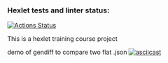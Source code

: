 ### Hexlet tests and linter status:
[![Actions Status](https://github.com/dr-angekok/python-project-lvl2/workflows/hexlet-check/badge.svg)](https://github.com/dr-angekok/python-project-lvl2/actions)

This is a hexlet training course project

demo of gendiff to compare two flat .json
[![asciicast](https://asciinema.org/a/eFD1iLgf92pkszpCPfZtWpeBc.svg)](https://asciinema.org/a/eFD1iLgf92pkszpCPfZtWpeBc)